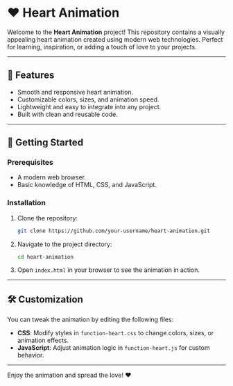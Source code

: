 # ❤️ Heart Animation

Welcome to the **Heart Animation** project! This repository contains a visually appealing heart animation created using modern web technologies. Perfect for learning, inspiration, or adding a touch of love to your projects.

---

## 🌟 Features

- Smooth and responsive heart animation.
- Customizable colors, sizes, and animation speed.
- Lightweight and easy to integrate into any project.
- Built with clean and reusable code.

---

## 🚀 Getting Started

### Prerequisites
- A modern web browser.
- Basic knowledge of HTML, CSS, and JavaScript.

### Installation
1. Clone the repository:
    ```bash
    git clone https://github.com/your-username/heart-animation.git
    ```
2. Navigate to the project directory:
    ```bash
    cd heart-animation
    ```
3. Open `index.html` in your browser to see the animation in action.

---

## 🛠️ Customization

You can tweak the animation by editing the following files:
- **CSS**: Modify styles in `function-heart.css` to change colors, sizes, or animation effects.
- **JavaScript**: Adjust animation logic in `function-heart.js` for custom behavior.

---

Enjoy the animation and spread the love! ❤️
